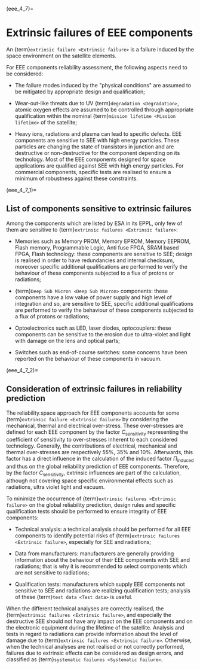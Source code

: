 <!--- Copyright (C) Matrisk GmbH 2022 -->

(eee_4_7)=
# Extrinsic failures of EEE components

An {term}`extrinsic failure <Extrinsic failure>` is a failure induced by the space environment on the satellite elements.

For EEE components reliability assessment, the following aspects need to be considered:

-   The failure modes induced by the "physical conditions" are assumed to be mitigated by appropriate design and qualification;

-   Wear-out-like threats due to UV {term}`degradation <Degradation>`, atomic oxygen effects are assumed to be controlled through appropriate qualification within the nominal {term}`mission lifetime <Mission lifetime>` of the satellite;

-   Heavy ions, radiations and plasma can lead to specific defects. EEE components are sensitive to SEE with high energy particles. These particles are changing the state of transistors in junction and are destructive or non-destructive for the component depending on its technology. Most of the EEE components designed for space applications are qualified against SEE with high energy particles. For commercial components, specific tests are realised to ensure a minimum of robustness against these constraints.

(eee_4_7_1)=
## List of components sensitive to extrinsic failures

Among the components which are listed by ESA in its EPPL, only few of them are sensitive to {term}`extrinsic failures <Extrinsic failure>`:

-   Memories such as Memory PROM, Memory EPROM, Memory EEPROM, Flash memory, Programmable Logic, Anti fuse FPGA, SRAM based FPGA, Flash technology: these components are sensitive to SEE; design is realised in order to have redundancies and internal checksum, moreover specific additional qualifications are performed to verify the behaviour of these components subjected to a flux of protons or radiations;

-   {term}`Deep Sub Micron <Deep Sub Micron>` components: these components have a low value of power supply and high level of integration and so, are sensitive to SEE, specific additional qualifications are performed to verify the behaviour of these components subjected to a flux of protons or radiations;

-   Optoelectronics such as LED, laser diodes, optocouplers: these components can be sensitive to the erosion due to ultra-violet and light with damage on the lens and optical parts;

-   Switches such as end-of-course switches: some concerns have been reported on the behaviour of these components in vacuum.

(eee_4_7_2)=
## Consideration of extrinsic failures in reliability prediction

The reliability.space approach for EEE components accounts for some {term}`extrinsic failure <Extrinsic failure>` by considering the mechanical, thermal and electrical over-stress. These over-stresses are defined for each EEE component by the factor $C_{\text{sensitivity}}$ representing the coefficient of sensitivity to over-stresses inherent to each considered technology. Generally, the contributions of electrical, mechanical and thermal over-stresses are respectively 55%, 35% and 10%. Afterwards, this factor has a direct influence in the calculation of the induced factor $\Pi_{\text{induced}}$ and thus on the global reliability prediction of EEE components. Therefore, by the factor $C_{\text{sensitivity}}$, extrinsic influences are part of the calculation, although not covering space specific environmental effects such as radiations, ultra violet light and vacuum.

To minimize the occurrence of {term}`extrinsic failures <Extrinsic failure>` on the global reliability prediction, design rules and specific qualification tests should be performed to ensure integrity of EEE components:

-   Technical analysis: a technical analysis should be performed for all EEE components to identify potential risks of {term}`extrinsic failures <Extrinsic failure>`, especially for SEE and radiations;

-   Data from manufacturers: manufacturers are generally providing information about the behaviour of their EEE components with SEE and radiations; that is why it is recommended to select components which are not sensitive to radiations;

-   Qualification tests: manufacturers which supply EEE components not sensitive to SEE and radiations are realizing qualification tests; analysis of these {term}`test data <Test data>` is useful.

When the different technical analyses are correctly realised, the {term}`extrinsic failures <Extrinsic failure>`, and especially the destructive SEE should not have any impact on the EEE components and on the electronic equipment during the lifetime of the satellite. Analysis and tests in regard to radiations can provide information about the level of damage due to {term}`extrinsic failures <Extrinsic failure>`. Otherwise, when the technical analyses are not realised or not correctly performed, failures due to extrinsic effects can be considered as design errors, and classified as {term}`systematic failures <Systematic failure>`.